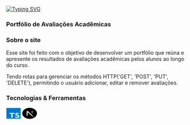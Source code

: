 [![Typing SVG](https://readme-typing-svg.herokuapp.com/?color=1E90FFF&size=35&center=true&vCenter=true&width=1000&lines=+Projeto+Portfólio+CP6+2024+)](https://git.io/typing-svg)


### Portfólio de Avaliações Acadêmicas


### Sobre o site
<p>Esse site foi feito com o objetivo de desenvolver um portfólio que reúna e apresente os resultados de avaliações acadêmicas pelos alunos ao longo do curso.<p/>
<p>Tendo rotas para gerenciar os métodos HTTP('GET', 'POST', 'PUT', 'DELETE'), permitindo o usuário adicionar, editar e remover avaliações.</p>


### Tecnologias & Ferramentas
<div style="display: inline_block">
<img alt="Gabi-typeS" height="30" width="40" src="https://raw.githubusercontent.com/devicons/devicon/master/icons/typescript/typescript-original.svg">
<img alt="Gabi-nextjs" height="30" width="40" src="https://raw.githubusercontent.com/devicons/devicon/master/icons/nextjs/nextjs-original.svg">
